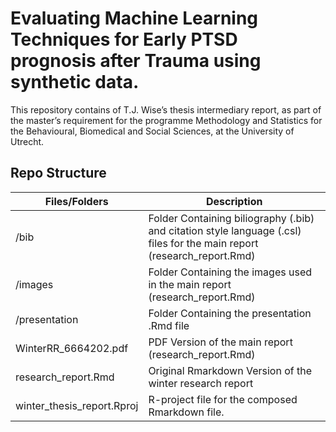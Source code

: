 # Evaluating Machine Learning Techniques for Early PTSD prognosis after Trauma using synthetic data.

This repository contains of T.J. Wise’s thesis intermediary report, as part of the master’s requirement for the programme Methodology and Statistics for the Behavioural, Biomedical and Social Sciences, at the University of Utrecht. 

## Repo Structure 

| Files/Folders               | Description                                                                                                            |
|-----------------------------|------------------------------------------------------------------------------------------------------------------------|
| /bib                        | Folder Containing biliography (.bib) and citation style language (.csl) files for the main report (research_report.Rmd)|
| /images                     | Folder Containing the images used in the main report (research_report.Rmd)                                             |
| /presentation               | Folder Containing the presentation .Rmd file                                                                           |
| WinterRR_6664202.pdf        | PDF Version of the main report (research_report.Rmd)                                                                   |
| research_report.Rmd         | Original Rmarkdown Version of the winter research report                                                               |
| winter_thesis_report.Rproj  | R-project file for the composed Rmarkdown file.                                                                        |
